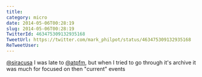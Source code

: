```yaml
---
title: 
category: micro
date: 2014-05-06T00:28:19
slug: 2014-05-06T00:28:19
TwitterId: 463475309132935168
TweetUrl: https://twitter.com/mark_philpot/status/463475309132935168
ReTweetUser: 
---
```


[@siracusa](https://twitter.com/siracusa) I was late to [@atpfm](https://twitter.com/atpfm), but when I tried to go through it's archive it was much for focused on then "current" events